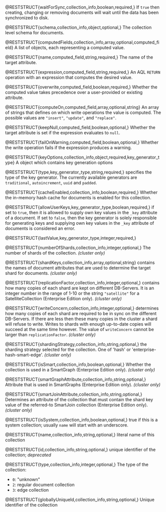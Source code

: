@RESTSTRUCT{waitForSync,collection_info,boolean,required,}
If `true` then creating, changing or removing
documents will wait until the data has been synchronized to disk.

@RESTSTRUCT{schema,collection_info,object,optional,}
The collection level schema for documents.

@RESTSTRUCT{computedFields,collection_info,array,optional,computed_field}
A list of objects, each representing a computed value.

@RESTSTRUCT{name,computed_field,string,required,}
The name of the target attribute.

@RESTSTRUCT{expression,computed_field,string,required,}
An AQL `RETURN` operation with an expression that computes the desired value.

@RESTSTRUCT{overwrite,computed_field,boolean,required,}
Whether the computed value takes precedence over a user-provided or
existing attribute.

@RESTSTRUCT{computeOn,computed_field,array,optional,string}
An array of strings that defines on which write operations the value is
computed. The possible values are `"insert"`, `"update"`, and `"replace"`.

@RESTSTRUCT{keepNull,computed_field,boolean,optional,}
Whether the target attribute is set if the expression evaluates to `null`.

@RESTSTRUCT{failOnWarning,computed_field,boolean,optional,}
Whether the write operation fails if the expression produces a warning.

@RESTSTRUCT{keyOptions,collection_info,object,required,key_generator_type}
A object which contains key generation options

@RESTSTRUCT{type,key_generator_type,string,required,}
specifies the type of the key generator. The currently
available generators are `traditional`, `autoincrement`, `uuid`
and `padded`.

@RESTSTRUCT{cacheEnabled,collection_info,boolean,required,}
Whether the in-memory hash cache for documents is enabled for this
collection.

@RESTSTRUCT{allowUserKeys,key_generator_type,boolean,required,}
if set to `true`, then it is allowed to supply
own key values in the `_key` attribute of a document. If set to
`false`, then the key generator is solely responsible for
generating keys and supplying own key values in the `_key` attribute
of documents is considered an error.

@RESTSTRUCT{lastValue,key_generator_type,integer,required,}

@RESTSTRUCT{numberOfShards,collection_info,integer,optional,}
The number of shards of the collection. _(cluster only)_

@RESTSTRUCT{shardKeys,collection_info,array,optional,string}
contains the names of document attributes that are used to
determine the target shard for documents. _(cluster only)_

@RESTSTRUCT{replicationFactor,collection_info,integer,optional,}
contains how many copies of each shard are kept on different DB-Servers.
It is an integer number in the range of 1-10 or the string `"satellite"`
for a SatelliteCollection (Enterprise Edition only). _(cluster only)_

@RESTSTRUCT{writeConcern,collection_info,integer,optional,}
determines how many copies of each shard are required to be
in sync on the different DB-Servers. If there are less then these many copies
in the cluster a shard will refuse to write. Writes to shards with enough
up-to-date copies will succeed at the same time however. The value of
`writeConcern` cannot be larger than `replicationFactor`. _(cluster only)_

@RESTSTRUCT{shardingStrategy,collection_info,string,optional,}
the sharding strategy selected for the collection.
One of 'hash' or 'enterprise-hash-smart-edge'. _(cluster only)_

@RESTSTRUCT{isSmart,collection_info,boolean,optional,}
Whether the collection is used in a SmartGraph (Enterprise Edition only).
_(cluster only)_

@RESTSTRUCT{smartGraphAttribute,collection_info,string,optional,}
Attribute that is used in SmartGraphs (Enterprise Edition only). _(cluster only)_

@RESTSTRUCT{smartJoinAttribute,collection_info,string,optional,}
Determines an attribute of the collection that must contain the shard key value
of the referred-to SmartJoin collection (Enterprise Edition only). _(cluster only)_

@RESTSTRUCT{isSystem,collection_info,boolean,optional,}
true if this is a system collection; usually `name` will start with an underscore.

@RESTSTRUCT{name,collection_info,string,optional,}
literal name of this collection

@RESTSTRUCT{id,collection_info,string,optional,}
unique identifier of the collection; *deprecated*

@RESTSTRUCT{type,collection_info,integer,optional,}
The type of the collection:
  - `0`: "unknown"
  - `2`: regular document collection
  - `3`: edge collection

@RESTSTRUCT{globallyUniqueId,collection_info,string,optional,}
Unique identifier of the collection
